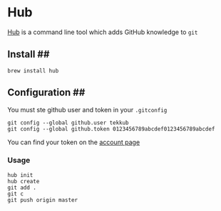 # Hub #

[Hub](https://github.com/defunkt/hub) is a command line tool which adds GitHub knowledge to `git`

## Install ## ##

	brew install hub
	
## Configuration ## ##

You must ste github user and token in your `.gitconfig`

	git config --global github.user tekkub
	git config --global github.token 0123456789abcdef0123456789abcdef
	
You can find your token on the [account page](https://github.com/account)
	
### Usage ###

	hub init
	hub create
	git add .
	git c
	git push origin master
